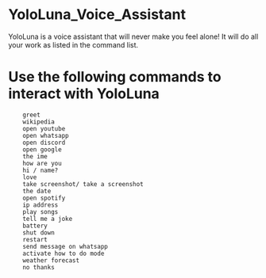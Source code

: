 # YoloLuna_Voice_Assistant
YoloLuna is a voice assistant that will never make you feel alone! It will do all your work as listed in the command list. 
# Use the following commands to interact with YoloLuna
        greet
        wikipedia
        open youtube
        open whatsapp
        open discord
        open google
        the ime
        how are you
        hi / name?
        love
        take screenshot/ take a screenshot
        the date
        open spotify
        ip address
        play songs
        tell me a joke
        battery
        shut down
        restart
        send message on whatsapp
        activate how to do mode
        weather forecast
        no thanks

